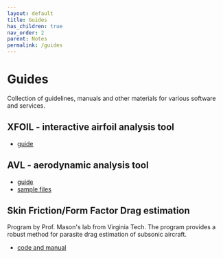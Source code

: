 ```yaml
---
layout: default
title: Guides
has_children: true
nav_order: 2
parent: Notes
permalink: /guides
---
```


# Guides

Collection of guidelines, manuals and other materials for various
software and services.

## XFOIL - interactive airfoil analysis tool

- [guide](/docs/notes/guides/xfoil.pdf)

## AVL - aerodynamic analysis tool

- [guide](/docs/notes/guides/avl.pdf)
- [sample files](/docs/notes/guides/avl-sample.zip)

## Skin Friction/Form Factor Drag estimation

Program by Prof. Mason's lab from Virginia Tech. The program provides a
robust method for parasite drag estimation of subsonic aircraft.

- [code and manual](https://archive.aoe.vt.edu/mason/Mason_f/MRsoft.html#SkinFriction)